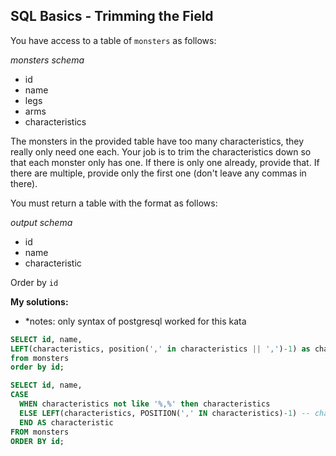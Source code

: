 ## SQL Basics - Trimming the Field

You have access to a table of `monsters` as follows:


*monsters schema*

* id
* name
* legs
* arms
* characteristics

The monsters in the provided table have too many characteristics, they really only need one each. Your job is to trim the characteristics down so that each monster only has one. If there is only one already, provide that. If there are multiple, provide only the first one (don't leave any commas in there).


You must return a table with the format as follows:


*output schema*

* id
* name
* characteristic

Order by `id`

**My solutions:**
* *notes: only syntax of postgresql worked for this kata

```sql
SELECT id, name, 
LEFT(characteristics, position(',' in characteristics || ',')-1) as characteristic     
from monsters 
order by id;
```

```sql
SELECT id, name,
CASE
  WHEN characteristics not like '%,%' then characteristics
  ELSE LEFT(characteristics, POSITION(',' IN characteristics)-1) -- charakterystyczne dla postgresql/ kata nie obsluguje charindex
  END AS characteristic
FROM monsters 
ORDER BY id;
```


